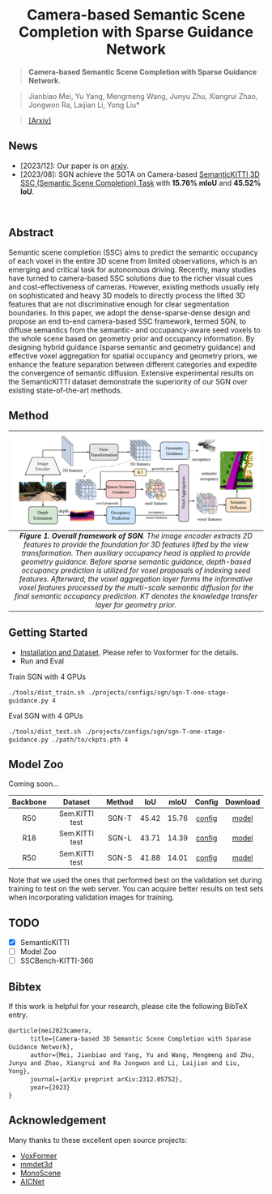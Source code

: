 <div align="center">   
  
# Camera-based Semantic Scene Completion with Sparse Guidance Network
</div>

> **Camera-based Semantic Scene Completion with Sparse Guidance Network**. 

> Jianbiao Mei, Yu Yang, Mengmeng Wang, Junyu Zhu, Xiangrui Zhao, Jongwon Ra, Laijian Li, Yong Liu*

>  [[Arxiv]](https://arxiv.org/abs/2312.05752)


## News
- [2023/12]: Our paper is on [arxiv](https://arxiv.org/abs/2312.05752).
- [2023/08]: SGN achieve the SOTA on Camera-based [SemanticKITTI 3D SSC (Semantic Scene Completion) Task](http://www.semantic-kitti.org/tasks.html#ssc) with **15.76% mIoU** and **45.52% IoU**.
</br>


## Abstract
Semantic scene completion (SSC) aims to predict the semantic occupancy of each voxel in the entire 3D scene from limited observations, which is an emerging and critical task for autonomous driving. Recently, many studies have turned to camera-based SSC solutions due to the richer visual cues and cost-effectiveness of cameras. However, existing methods usually rely on sophisticated and heavy 3D models to directly process the lifted 3D features that are not discriminative enough for clear segmentation boundaries. In this paper, we adopt the dense-sparse-dense design and propose an end to-end camera-based SSC framework, termed SGN, to diffuse semantics from the semantic- and occupancy-aware seed voxels to the whole scene based on geometry prior and occupancy information. By designing hybrid guidance (sparse semantic and geometry guidance) and effective voxel aggregation for spatial occupancy and geometry priors, we enhance the feature separation between different categories and expedite the convergence of semantic diffusion. Extensive experimental results on the SemanticKITTI dataset demonstrate the superiority of our SGN over existing state-of-the-art methods.


## Method

| ![SGN.jpg](./teaser/arch.png) | 
|:--:| 
| ***Figure 1. Overall framework of SGN**. The image encoder extracts 2D features to provide the foundation for 3D features lifted by the view transformation. Then auxiliary occupancy head is applied to provide geometry guidance. Before sparse semantic guidance, depth-based occupancy prediction is utilized for voxel proposals of indexing seed features. Afterward, the voxel aggregation layer forms the informative voxel features processed by the multi-scale semantic diffusion for the final semantic occupancy prediction. KT denotes the knowledge transfer layer for geometry prior.* |

## Getting Started
- [Installation and Dataset](https://github.com/NVlabs/VoxFormer). Please refer to Voxformer for the details.
- Run and Eval
  
Train SGN with 4 GPUs 
```
./tools/dist_train.sh ./projects/configs/sgn/sgn-T-one-stage-guidance.py 4
```

Eval SGN with 4 GPUs
```
./tools/dist_test.sh ./projects/configs/sgn/sgn-T-one-stage-guidance.py ./path/to/ckpts.pth 4
```

## Model Zoo
Coming soon...

| Backbone | Dataset| Method | IoU| mIoU | Config | Download |
| :---: | :---: | :---: | :---: | :---:| :---: | :---: |
| R50 | Sem.KITTI test| SGN-T |45.42| 15.76|[config](./projects/configs/sgn/sgn-T-one-stage-guidance.py) |[model]() 
| R18 | Sem.KITTI test| SGN-L | 43.71| 14.39|[config](./projects/configs/sgn/sgn-L-one-stage-guidance.py) |[model]()|
| R50 | Sem.KITTI test| SGN-S | 41.88| 14.01|[config](./projects/configs/sgn/sgn-S-one-stage-guidance.py) |[model]()|

Note that we used the ones that performed best on the validation set during training to test on the web server. You can acquire better results on test sets when incorporating validation images for training.
 
## TODO

- [x] SemanticKITTI
- [ ] Model Zoo
- [ ] SSCBench-KITTI-360

## Bibtex
If this work is helpful for your research, please cite the following BibTeX entry.

```
@article{mei2023camera,
      title={Camera-based 3D Semantic Scene Completion with Sparase Guidance Network},
      author={Mei, Jianbiao and Yang, Yu and Wang, Mengmeng and Zhu, Junyu and Zhao, Xiangrui and Ra Jongwon and Li, Laijian and Liu, Yong},
      journal={arXiv preprint arXiv:2312.05752},
      year={2023}
}
```

## Acknowledgement

Many thanks to these excellent open source projects:
- [VoxFormer](https://github.com/NVlabs/VoxFormer)
- [mmdet3d](https://github.com/open-mmlab/mmdetection3d)
- [MonoScene](https://github.com/astra-vision/MonoScene)
- [AICNet](https://github.com/waterljwant/SSC)
